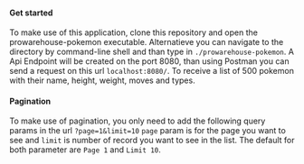 #### Get started
To make use of this application, clone this repository and open the prowarehouse-pokemon executable. Alternatieve you can navigate to the directory by command-line shell and than type in `./prowarehouse-pokemon`. 
A Api Endpoint will be created on the port 8080, than using Postman you can send a request on this url `localhost:8080/`. To receive a list of 500 pokemon with their name, height, weight, moves and types. 

#### Pagination
To make use of pagination, you only need to add the following query params in the url `?page=1&limit=10`
`page` param is for the page you want to see and `limit` is number of record you want to see in the list.
The default for both parameter are `Page 1` and `Limit 10`.